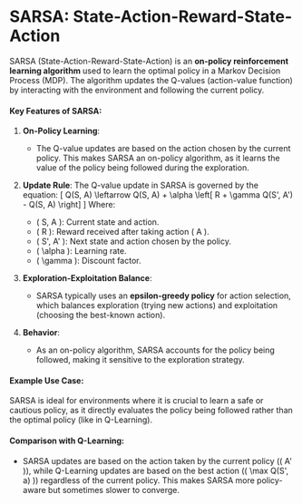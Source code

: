 # SARSA: State-Action-Reward-State-Action

SARSA (State-Action-Reward-State-Action) is an **on-policy reinforcement learning algorithm** used to learn the optimal policy in a Markov Decision Process (MDP). The algorithm updates the Q-values (action-value function) by interacting with the environment and following the current policy.

#### Key Features of SARSA:
1. **On-Policy Learning**: 
   - The Q-value updates are based on the action chosen by the current policy. This makes SARSA an on-policy algorithm, as it learns the value of the policy being followed during the exploration.

2. **Update Rule**:
   The Q-value update in SARSA is governed by the equation:
   \[
   Q(S, A) \leftarrow Q(S, A) + \alpha \left[ R + \gamma Q(S', A') - Q(S, A) \right]
   \]
   Where:
   - \( S, A \): Current state and action.
   - \( R \): Reward received after taking action \( A \).
   - \( S', A' \): Next state and action chosen by the policy.
   - \( \alpha \): Learning rate.
   - \( \gamma \): Discount factor.

3. **Exploration-Exploitation Balance**:
   - SARSA typically uses an **epsilon-greedy policy** for action selection, which balances exploration (trying new actions) and exploitation (choosing the best-known action).

4. **Behavior**:
   - As an on-policy algorithm, SARSA accounts for the policy being followed, making it sensitive to the exploration strategy.

#### Example Use Case:
SARSA is ideal for environments where it is crucial to learn a safe or cautious policy, as it directly evaluates the policy being followed rather than the optimal policy (like in Q-Learning).

#### Comparison with Q-Learning:
- SARSA updates are based on the action taken by the current policy (\( A' \)), while Q-Learning updates are based on the best action (\( \max Q(S', a) \)) regardless of the current policy. This makes SARSA more policy-aware but sometimes slower to converge.
